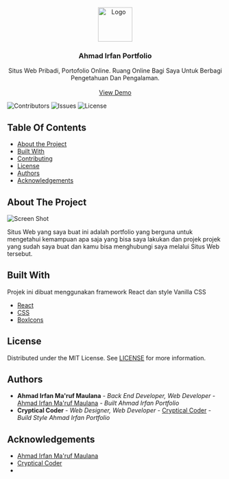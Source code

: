 <br/>
<p align="center">
  <a href="https://github.com/ahmadirfanmarufm/ahmadirfan-portfolio">
    <img src="https://res.cloudinary.com/panda-empire/image/upload/v1684048143/ahmadirfan-logo_k84lim.png" alt="Logo" width="80" height="80">
  </a>

  <h3 align="center">Ahmad Irfan Portfolio</h3>

  <p align="center">
    Situs Web Pribadi, Portofolio Online. Ruang Online Bagi Saya Untuk Berbagi Pengetahuan Dan Pengalaman.
    <br/>
    <br/>
    <a href="https://ahmadirfan.site">View Demo</a>
  </p>
</p>

![Contributors](https://img.shields.io/github/contributors/ahmadirfanmarufm/ahmadirfan-portfolio?color=dark-green) ![Issues](https://img.shields.io/github/issues/ahmadirfanmarufm/ahmadirfan-portfolio) ![License](https://img.shields.io/github/license/ahmadirfanmarufm/ahmadirfan-portfolio) 

## Table Of Contents

* [About the Project](#about-the-project)
* [Built With](#built-with)
* [Contributing](#contributing)
* [License](#license)
* [Authors](#authors)
* [Acknowledgements](#acknowledgements)

## About The Project

![Screen Shot](https://res.cloudinary.com/panda-empire/image/upload/v1684048309/screenshot-ahmadirfan-portfolio.netlify.app-2023.05.14-14_11_28_tmmxic.png)

Situs Web yang saya buat ini adalah portfolio yang berguna untuk mengetahui kemampuan apa saja yang bisa saya lakukan dan projek projek yang sudah saya buat dan kamu bisa menghubungi saya melalui Situs Web tersebut. 

## Built With

Projek ini dibuat menggunakan framework React dan style Vanilla CSS

* [React](https://react.dev/)
* [CSS](https://www.w3.org/Style/CSS/Overview.en.html)
* [BoxIcons](https://boxicons.com/)



## License

Distributed under the MIT License. See [LICENSE](https://github.com/ahmadirfanmarufm/ahmadirfan-portfolio/blob/main/LICENSE.md) for more information.

## Authors

* **Ahmad Irfan Ma'ruf Maulana** - *Back End Developer, Web Developer* - [Ahmad Irfan Ma'ruf Maulana](https://github.com/ahmadirfanmarufm/) - *Built Ahmad Irfan Portfolio*
* **Cryptical Coder** - *Web Designer, Web Developer* - [Cryptical Coder](https://www.instagram.com/crypticalcoder/) - *Build Style Ahmad Irfan Portfolio*

## Acknowledgements

* [Ahmad Irfan Ma'ruf Maulana](https://www.instagram.com/ahmadirfan.dev/)
* [Cryptical Coder](https://www.instagram.com/crypticalcoder/)
* []()
